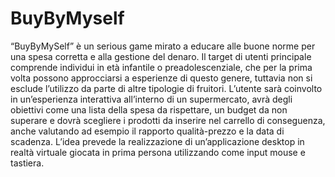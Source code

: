 # BuyByMyself

“BuyByMySelf” è un serious game mirato a educare alle buone norme per una spesa corretta e alla gestione del denaro. Il target di utenti principale comprende individui in età infantile o preadolescenziale, che per la prima volta possono approcciarsi a esperienze di questo genere, tuttavia non si esclude l’utilizzo da parte di altre tipologie di fruitori.
L’utente sarà coinvolto in un’esperienza interattiva all’interno di un supermercato, avrà degli obiettivi come una lista della spesa da rispettare, un budget da non superare e dovrà scegliere i prodotti da inserire nel carrello di conseguenza, anche valutando ad esempio il rapporto qualità-prezzo e la data di scadenza.
L’idea prevede la realizzazione di un’applicazione desktop in realtà virtuale giocata in prima persona utilizzando come input mouse e tastiera.
